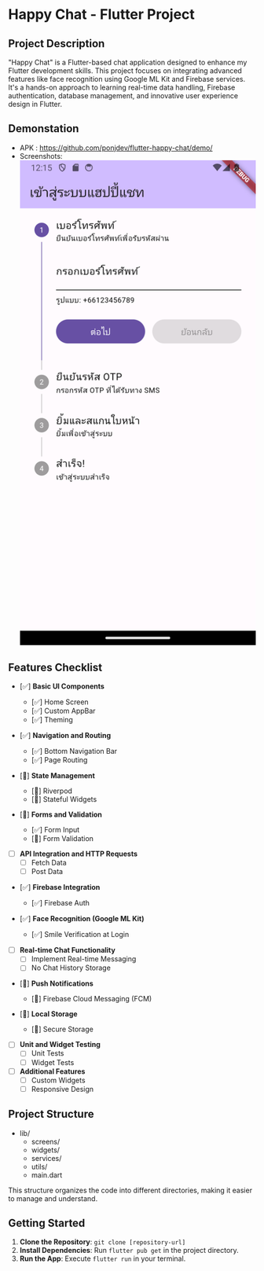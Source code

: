 # Happy Chat - Flutter Project

## Project Description

"Happy Chat" is a Flutter-based chat application designed to enhance my Flutter development skills. This project focuses on integrating advanced features like face recognition using Google ML Kit and Firebase services. It's a hands-on approach to learning real-time data handling, Firebase authentication, database management, and innovative user experience design in Flutter.

## Demonstation
- APK : https://github.com/ponjdev/flutter-happy-chat/demo/
- Screenshots:
![Screenshot](./demo/images/Screenshot_1.png)

## Features Checklist

- [✅] **Basic UI Components**
  - [✅] Home Screen
  - [✅] Custom AppBar
  - [✅] Theming

- [✅] **Navigation and Routing**
  - [✅] Bottom Navigation Bar
  - [✅] Page Routing

- [🚧] **State Management**
  - [🚧] Riverpod
  - [🚧] Stateful Widgets

- [🚧] **Forms and Validation**
  - [✅] Form Input
  - [🚧] Form Validation

- [ ] **API Integration and HTTP Requests**
  - [ ] Fetch Data
  - [ ] Post Data

- [✅] **Firebase Integration**
  - [✅] Firebase Auth


- [✅] **Face Recognition (Google ML Kit)**
  - [✅] Smile Verification at Login

- [ ] **Real-time Chat Functionality**
  - [ ] Implement Real-time Messaging
  - [ ] No Chat History Storage

- [🚧] **Push Notifications**
  - [🚧] Firebase Cloud Messaging (FCM)

- [🚧] **Local Storage**
  - [🚧] Secure Storage

- [ ] **Unit and Widget Testing**
  - [ ] Unit Tests
  - [ ] Widget Tests

- [ ] **Additional Features**
  - [ ] Custom Widgets
  - [ ] Responsive Design

## Project Structure
- lib/
    - screens/
    - widgets/
    - services/
    - utils/
    - main.dart

This structure organizes the code into different directories, making it easier to manage and understand.

## Getting Started

1. **Clone the Repository**: `git clone [repository-url]`
2. **Install Dependencies**: Run `flutter pub get` in the project directory.
3. **Run the App**: Execute `flutter run` in your terminal.

